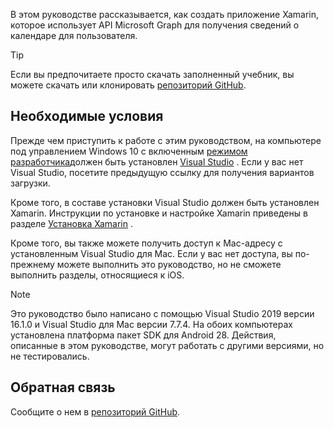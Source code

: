 <!-- markdownlint-disable MD002 MD041 -->

В этом руководстве рассказывается, как создать приложение Xamarin, которое использует API Microsoft Graph для получения сведений о календаре для пользователя.

> [!TIP]
> Если вы предпочитаете просто скачать заполненный учебник, вы можете скачать или клонировать [репозиторий GitHub](https://github.com/microsoftgraph/msgraph-training-xamarin).

## <a name="prerequisites"></a>Необходимые условия

Прежде чем приступить к работе с этим руководством, на компьютере под управлением Windows 10 с включенным [режимом разработчика](https://docs.microsoft.com/windows/uwp/get-started/enable-your-device-for-development)должен быть установлен [Visual Studio](https://visualstudio.microsoft.com/vs/) . Если у вас нет Visual Studio, посетите предыдущую ссылку для получения вариантов загрузки.

Кроме того, в составе установки Visual Studio должен быть установлен Xamarin. Инструкции по установке и настройке Xamarin приведены в разделе [Установка Xamarin](/xamarin/cross-platform/get-started/installation) .

Кроме того, вы также можете получить доступ к Mac-адресу с установленным Visual Studio для Mac. Если у вас нет доступа, вы по-прежнему можете выполнить это руководство, но не сможете выполнить разделы, относящиеся к iOS.

> [!NOTE]
> Это руководство было написано с помощью Visual Studio 2019 версии 16.1.0 и Visual Studio для Mac версии 7.7.4. На обоих компьютерах установлена платформа пакет SDK для Android 28. Действия, описанные в этом руководстве, могут работать с другими версиями, но не тестировались.

## <a name="feedback"></a>Обратная связь

Сообщите о нем в [репозиторий GitHub](https://github.com/microsoftgraph/msgraph-training-xamarin).